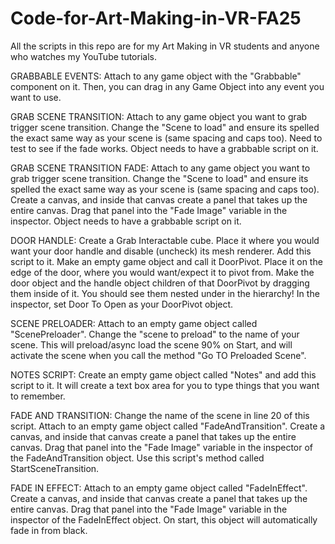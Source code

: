 # Code-for-Art-Making-in-VR-FA25
All the scripts in this repo are for my Art Making in VR students and anyone who watches my YouTube tutorials.

GRABBABLE EVENTS: Attach to any game object with the "Grabbable" component on it. Then, you can drag in any Game Object into any event you want to use. 

GRAB SCENE TRANSITION: Attach to any game object you want to grab trigger scene transition. Change the "Scene to load" and ensure its spelled the exact same way as your scene is (same spacing and caps too). Need to test to see if the fade works. Object needs to have a grabbable script on it. 

GRAB SCENE TRANSITION FADE: Attach to any game object you want to grab trigger scene transition. Change the "Scene to load" and ensure its spelled the exact same way as your scene is (same spacing and caps too). Create a canvas, and inside that canvas create a panel that takes up the entire canvas. Drag that panel into the "Fade Image" variable in the inspector. Object needs to have a grabbable script on it. 

DOOR HANDLE: Create a Grab Interactable cube. Place it where you would want your door handle and disable (uncheck) its mesh renderer. Add this script to it. Make an empty game object and call it DoorPivot. Place it on the edge of the door, where you would want/expect it to pivot from. Make the door object and the handle object children of that DoorPivot by dragging them inside of it. You should see them nested under in the hierarchy! In the inspector, set Door To Open as your DoorPivot object.

SCENE PRELOADER: Attach to an empty game object called "ScenePreloader". Change the "scene to preload" to the name of your scene. This will preload/async load the scene 90% on Start, and will activate the scene when you call the method "Go TO Preloaded Scene".

NOTES SCRIPT: Create an empty game object called "Notes" and add this script to it. It will create a text box area for you to type things that you want to remember.

FADE AND TRANSITION: Change the name of the scene in line 20 of this script. Attach to an empty game object called "FadeAndTransition". Create a canvas, and inside that canvas create a panel that takes up the entire canvas. Drag that panel into the "Fade Image" variable in the inspector of the FadeAndTransition object. Use this script's method called StartSceneTransition.

FADE IN EFFECT: Attach to an empty game object called "FadeInEffect". Create a canvas, and inside that canvas create a panel that takes up the entire canvas. Drag that panel into the "Fade Image" variable in the inspector of the FadeInEffect object. On start, this object will automatically fade in from black. 

